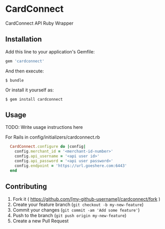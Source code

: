 # CardConnect

CardConnect API Ruby Wrapper

## Installation

Add this line to your application's Gemfile:

```ruby
gem 'cardconnect'
```

And then execute:

    $ bundle

Or install it yourself as:

    $ gem install cardconnect

## Usage

TODO: Write usage instructions here

For Rails in config/initializers/cardconnect.rb

```ruby
  CardConnect.configure do |config|
    config.merchant_id = '<merchant-id-number>'
    config.api_username = '<api user id>'
    config.api_password = '<api user password>'
    config.endpoint = 'https://url.goeshere.com:6443'
  end
```

## Contributing

1. Fork it ( https://github.com/[my-github-username]/cardconnect/fork )
2. Create your feature branch (`git checkout -b my-new-feature`)
3. Commit your changes (`git commit -am 'Add some feature'`)
4. Push to the branch (`git push origin my-new-feature`)
5. Create a new Pull Request
